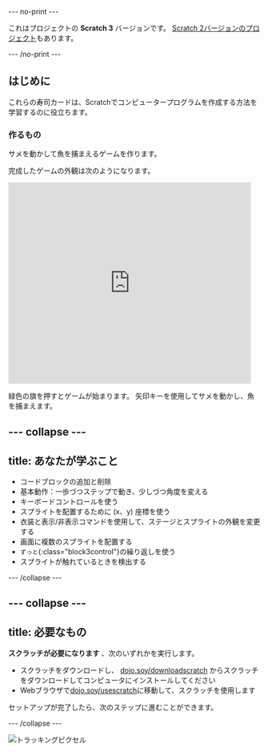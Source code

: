 --- no-print ---

これはプロジェクトの **Scratch 3** バージョンです。 [Scratch 2バージョンのプロジェクト](https://projects.raspberrypi.org/ja-JP/projects/cd-beginner-scratch-sushi-scratch2)もあります。

--- /no-print ---

## はじめに

これらの寿司カードは、Scratchでコンピュータープログラムを作成する方法を学習するのに役立ちます。

### 作るもの

サメを動かして魚を捕まえるゲームを作ります。

完成したゲームの外観は次のようになります。

<div class="scratch-preview">
  <iframe allowtransparency="true" width="485" height="402" src="https://scratch.mit.edu/projects/embed/205355052/?autostart=false" frameborder="0"></iframe>
</div>

緑色の旗を押すとゲームが始まります。 矢印キーを使用してサメを動かし、魚を捕まえます。

--- collapse ---
---
title: あなたが学ぶこと
---

+ コードブロックの追加と削除
+ 基本動作：一歩づつステップで動き、少しづつ角度を変える
+ キーボードコントロールを使う
+ スプライトを配置するために (x、y) 座標を使う
+ 衣装と表示/非表示コマンドを使用して、ステージとスプライトの外観を変更する
+ 画面に複数のスプライトを配置する
+ `ずっと`{:class="block3control"}の繰り返しを使う
+ スプライトが触れているときを検出する

--- /collapse ---

--- collapse ---
---
title: 必要なもの
---

**スクラッチが必要になります** 、次のいずれかを実行します。

+ スクラッチをダウンロードし、 [dojo.soy/downloadscratch](http://dojo.soy/downloadscratch) からスクラッチをダウンロードしてコンピュータにインストールしてください
+ Webブラウザで[dojo.soy/usescratch](http://dojo.soy/usescratch)に移動して、スクラッチを使用します

セットアップが完了したら、次のステップに進むことができます。

--- /collapse ---

![トラッキングピクセル](http://code.org/api/hour/begin_coderdojo_sushi.png)